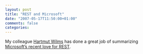 ```yaml
---
layout: post
title: "REST and Microsoft"
date: "2007-05-17T11:50:00+01:00"
comments: false
categories: 
---
```


<p>My colleague <a href="/blog/hw/">Hartmut Wilms</a> has done a great job of summarizing <a href="http://www.infoq.com/news/2007/05/wcf-web-programming-model">Microsoft&#8217;s recent love for REST</a>.</p>


